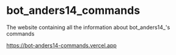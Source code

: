 # bot_anders14_commands

The website containing all the information about bot_anders14_'s commands

<https://bot-anders14-commands.vercel.app>

